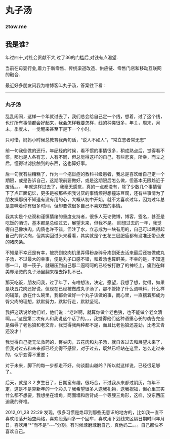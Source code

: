 # 丸子汤

### ztow.me

## 我是谁?

年过四十,对社会贡献不大,过了36的门槛后,对钱有点渴望. 

当前在母婴行业,着力于新零售、传统渠道改造、供应链、零售门店和移动互联网的融合.

最近好多朋友问我为啥博客叫丸子汤，答案往下看：

---- 
### 丸子汤
乱乱闹闹，这样一个年就过去了，我们总会给自己定一个线，想着，过了这个线，也许所有事情都会好起来，我会怎样我要怎样，线的种类很多，年关，周末，月末，季度末，一觉醒来甚至下是下一个小时。 

只可惜，妈妈小时候总教育我两句话，“说人不如人”，“常立志者常无志” 

前一句我倒做的还行，年纪轻的时候，看不惯的事情很多，稍成熟点后，觉得看不惯，那也是人各有志，人有不同，但总觉得这样的自己，有些悲哀，所幸，而立之后，懂得过滤接触到的东西，这也算好事。 

后一句就有些糟糕了，作为一个拖沓症的教科书级患者，我总是喜欢给自己定一个期限，或是告诉自己，这期限前要做好，或是这期限后怎么做，但基本无限趋近于废话。。。 年就这样过去了，我毫无感觉，真的一点都没有，除了少数几个事情留下了点正面记忆，更多是被那些招我讨厌的事情烦得想撞冻豆腐，还有些事情为了朋友操那份不知道有没有用的心，大概从初中开始，就不太喜欢过年，因为过年总是意味着你有很多时间，但却要做很多自己不喜欢做的事情。 

我其实是个悲观和谨慎情绪的重度支持者，很多人无论微博，博客，签名，甚至是吃饭的酒词，基本都是总结过去，展望未来，但我不是。 回想过去的一年，我觉得自己像块肉，肉质也许不错，但注了水，立志成为一块有用的，自己可以瞧得起自己的臀尖肉，但其实回过头来看看，其实就是个五花三层肥瘦都有没准还带点皮的猪肉条。 

不知是不幸还是有幸，被扔到绞肉机里弄得粉身碎骨疼到死去活来最后还被做成丸子汤，不过最大的幸事，便是丸子口感不错，和着汤也算鲜美，不幸的是，不知道哪一口，哪一筷子，就碾压到自己那二逼呵呵的已经被打散了的神经上，痛到在鲜美却滚烫的丸子汤里翻来覆去挣扎不已。 

那天吃饭，朋友问我，过了年了，有啥想法，决定，愿望，我想了想，觉得，如果是块五花肉还好说，但现在已经被做成丸子汤了，那不管掺了什么调味料，什么样的辅菜，放在什么碗里，我都会做好一个丸子该做的事，而心里，一直揣着那成为臀尖肉的理想，默默努力，默默行走，默默坚韧。

我把这话说给他们听，他们说：“老赵啊，就算你做个老色狼，也不能做个老文清啊。。。”这是第二次有人和我说这个话了的，，，我觉得他们这种语重心长的劝告完全是侮辱了老色狼和老文青，我觉得我两种都不是，而且比老色狼还差劲，比老文青还没才！ 

我觉得自己挺无法救药的，臀尖肉，五花肉和丸子汤，就自省过去和展望未来了，但我对过去和未来都已经变得不感冒，对于过去，既然已经站在这里，怎么走过来的，似乎变得不重要；

对于未来，脚下的每一步都走不好，何谈翻山越岭？所以就这样说，已经很足够了。 

后天，就是３２岁生日了，日期蛮有趣，很巧合，不过我从来都过阴历，每年不定，这是不是算新年的一个彩头？我希望很多人送我礼物，送我祝福，但心里其实什么都不想要，我想坐在墙角，两面墙和后背成一个等腰三角形，这样，没东西压迫我的脊椎。 

2012\_01\_28 22:29 发现，很多习惯是烙印到那些无意识的地方的，比如我一直不喜欢段落开始空两格，喜欢段落间多一个回车，喜欢用下划线来区隔日期时间年月日，喜欢用“\*”而不是“---”分割。有时候琢磨琢磨自己，真他妈二。。。自己都快不喜欢自己。